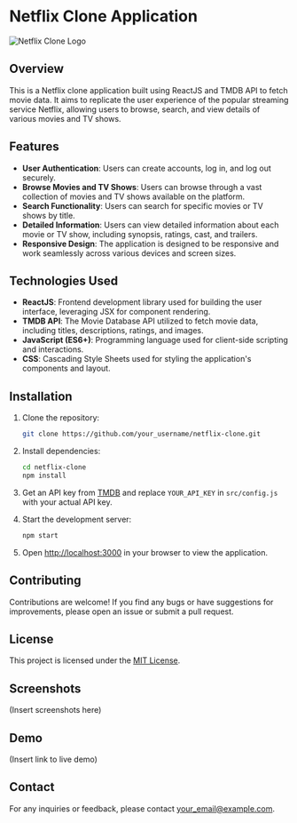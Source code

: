 

# Netflix Clone Application

![Netflix Clone Logo]([link_to_logo_image](https://www.google.com/url?sa=i&url=https%3A%2F%2Fwww.pngwing.com%2Fen%2Fsearch%3Fq%3Dnetflix&psig=AOvVaw1XVicmHbJXds-Utp6vCxXl&ust=1715225557738000&source=images&cd=vfe&opi=89978449&ved=0CBIQjRxqFwoTCJC33KOP_YUDFQAAAAAdAAAAABAE))

## Overview

This is a Netflix clone application built using ReactJS and TMDB API to fetch movie data. It aims to replicate the user experience of the popular streaming service Netflix, allowing users to browse, search, and view details of various movies and TV shows.

## Features

- **User Authentication**: Users can create accounts, log in, and log out securely.
- **Browse Movies and TV Shows**: Users can browse through a vast collection of movies and TV shows available on the platform.
- **Search Functionality**: Users can search for specific movies or TV shows by title.
- **Detailed Information**: Users can view detailed information about each movie or TV show, including synopsis, ratings, cast, and trailers.
- **Responsive Design**: The application is designed to be responsive and work seamlessly across various devices and screen sizes.


## Technologies Used

- **ReactJS**: Frontend development library used for building the user interface, leveraging JSX for component rendering.
- **TMDB API**: The Movie Database API utilized to fetch movie data, including titles, descriptions, ratings, and images.
- **JavaScript (ES6+)**: Programming language used for client-side scripting and interactions.
- **CSS**: Cascading Style Sheets used for styling the application's components and layout.


## Installation

1. Clone the repository:

   ```bash
   git clone https://github.com/your_username/netflix-clone.git
   ```

2. Install dependencies:

   ```bash
   cd netflix-clone
   npm install
   ```

3. Get an API key from [TMDB](https://www.themoviedb.org/documentation/api) and replace `YOUR_API_KEY` in `src/config.js` with your actual API key.

4. Start the development server:

   ```bash
   npm start
   ```

5. Open [http://localhost:3000](http://localhost:3000) in your browser to view the application.

## Contributing

Contributions are welcome! If you find any bugs or have suggestions for improvements, please open an issue or submit a pull request.

## License

This project is licensed under the [MIT License](LICENSE).

## Screenshots

(Insert screenshots here)

## Demo

(Insert link to live demo)

## Contact

For any inquiries or feedback, please contact [your_email@example.com](mailto:your_email@example.com).


